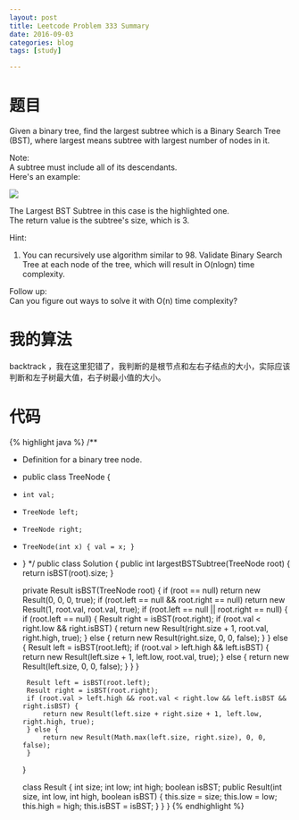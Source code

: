 ```yaml
---
layout: post
title: Leetcode Problem 333 Summary
date: 2016-09-03
categories: blog
tags: [study]

---
```


# 题目

Given a binary tree, find the largest subtree which is a Binary Search Tree (BST), where largest means subtree with largest number of nodes in it.

Note:  
A subtree must include all of its descendants.  
Here's an example:

![](https://lisencn11.github.io/img/problem333.png)

The Largest BST Subtree in this case is the highlighted one.   
The return value is the subtree's size, which is 3.

Hint:

1. You can recursively use algorithm similar to 98. Validate Binary Search Tree at each node of the tree, which will result in O(nlogn) time complexity.

Follow up:  
Can you figure out ways to solve it with O(n) time complexity?

# 我的算法

backtrack ，我在这里犯错了，我判断的是根节点和左右子结点的大小，实际应该判断和左子树最大值，右子树最小值的大小。

# 代码

{% highlight java %}
/**
 * Definition for a binary tree node.
 * public class TreeNode {
 *     int val;
 *     TreeNode left;
 *     TreeNode right;
 *     TreeNode(int x) { val = x; }
 * }
 */
public class Solution {
    public int largestBSTSubtree(TreeNode root) {
        return isBST(root).size;
    }
    
    private Result isBST(TreeNode root) {
        if (root == null) return new Result(0, 0, 0, true);
        if (root.left == null && root.right == null) return new Result(1, root.val, root.val, true);
        if (root.left == null || root.right == null) {
            if (root.left == null) {
                Result right = isBST(root.right);
                if (root.val < right.low && right.isBST) {
                    return new Result(right.size + 1, root.val, right.high, true);
                } else {
                    return new Result(right.size, 0, 0, false);
                }
            } else {
                Result left = isBST(root.left);
                if (root.val > left.high && left.isBST) {
                    return new Result(left.size + 1, left.low, root.val, true);
                } else {
                    return new Result(left.size, 0, 0, false);
                }
            }
        }
        
        Result left = isBST(root.left);
        Result right = isBST(root.right);
        if (root.val > left.high && root.val < right.low && left.isBST && right.isBST) {
            return new Result(left.size + right.size + 1, left.low, right.high, true);
        } else {
            return new Result(Math.max(left.size, right.size), 0, 0, false);
        }
    }
    
    class Result {
        int size;
        int low;
        int high;
        boolean isBST;
        public Result(int size, int low, int high, boolean isBST) {
            this.size = size;
            this.low = low;
            this.high = high;
            this.isBST = isBST;
        }
    }
}
{% endhighlight %}
